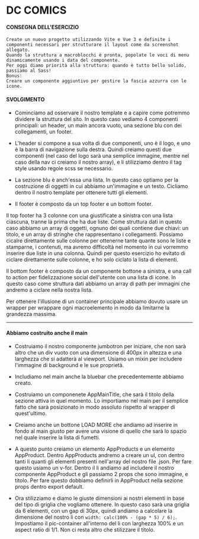# DC COMICS

#### CONSEGNA DELL'ESERCIZIO 

```
Create un nuovo progetto utilizzando Vite e Vue 3 e definite i componenti necessari per strutturare il layout come da screenshot allegato.
Quando la struttura a macroblocchi è pronta, popolate le voci di menu dinamicamente usando i data del componente.
Per oggi diamo priorità alla struttura: quando è tutto bello solido, passiamo al Sass!
Bonus:
Creare un componente aggiuntivo per gestire la fascia azzurra con le icone.
```

#### SVOLGIMENTO

- Cominciamo ad osservare il nostro template e a capire come potremmo dividere la struttura del sito. 
In questo caso vediamo 4 componenti principali: un header, un main ancora vuoto, una sezione blu con dei collegamenti,
un footer.

- L'header si compone a sua volta di due componenti, uno è il logo, e uno è la barra di navigazione sulla destra.
Quindi creiamo questi due componenti (nel caso del logo sarà una semplice immagine,
mentre nel caso della nav ci creiamo il nostro array), e li stilizziamo dentro il tag style usando regole scss se necessario.

- La sezione blu è anch'essa una lista. In questo caso optiamo per la costruzione di oggetti in cui abbiamo un'immagine e un testo.
Cicliamo dentro il nostro template per ottenere tutti gli elementi.

- Il footer è composto da un top footer e un bottom footer.

Il top footer ha 3 colonne con una giustificate a sinistra con una lista ciascuna,
tranne la prima che ha due liste. Come struttura dati in questo caso abbiamo un array di oggetti, ognuno dei quali contiene due chiavi: un titolo,
e un array di stringhe che rappresentano i collegamenti. Possiamo cicalre direttamente sulle colonne per ottenerne tante quante sono le liste e stamparne,
i contenuti, ma avremo difficoltà nel momento in cui vorremmo inserire due liste in una colonna. Quindi per questo esercizio ho evitato di ciclare
direttamente sulle colonne, e ho solo ciclato la lista di elementi.

Il bottom footer è composto da un componente bottone a sinistra, e una call to action per fidelizzazione social dell'utente con una lista di icone.
In questo caso come struttura dati abbiamo un array di path per immagini che andremo a ciclare nella nostra lista.

Per ottenere l'illusione di un container principale abbiamo dovuto usare un wrapper per wrappare ogni macroelemento in modo da limitarne
la grandezza massima. 

-----

#### Abbiamo costruito anche il main

- Costruiamo il nostro componente jumbotron per iniziare, che non sarà altro che un div vuoto con una dimensione di 400px in altezza e una larghezza
che si adatterà al viewport. Usiamo un mixin per includere l'immagine di background e le sue proprietà.

- Includiamo nel main anche la bluebar che precedentemente abbiamo creato.

- Costruiamo un componenete AppMainTitle, che sarà il titolo della sezione attiva in quel momento. Lo importiamo nel main per il semplice fatto che
sarà posizionato in modo assoluto rispetto al wrapper di quest'ultimo.

- Creiamo anche un bottone LOAD MORE che andiamo ad inserire in fondo al main giusto per avere una visione di quello che sarà lo spazio nel quale
inserire la lista di fumetti.

- A questo punto creiamo un elemento AppProducts e un elemento AppProduct. Dentro AppProducts andremo a creare un ul, con dentro tanti li quanti
gli elementi presenti nell'array del nostro file .json. Per fare questo usiamo un v-for. Dentro il li andiamo ad includere il nostro componente
AppProduct e gli passiamo 2 props che sono immagine, e titolo. Per fare questo dobbiamo definirli in AppProduct nella sezione props dentro export default.

- Ora stilizziamo e diamo le giuste dimensioni ai nostri elementi in base del tipo di griglia che vogliamo ottenere. In questo caso sarà una griglia da 6 elementi,
con un gap di 30px, quindi andiamo a calcolare la dimensione del nostro li con `width: calc(100% - (gap * 5) / 6);`. Impostiamo il pic-container all'interno del li
con larghezza 100% e un aspect ratio di 1/1. Non ci resta altro che stilizzare il titolo.


